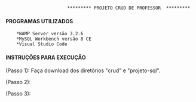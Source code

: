                            ********* PROJETO CRUD DE PROFESSOR  *********

####  PROGRAMAS UTILIZADOS  
        *WAMP Server versão 3.2.6
        *MySQL Workbench versão 8 CE
        *Visual Studio Code


####  INSTRUÇÕES PARA EXECUÇÃO  ####

(Passo 1): Faça download dos diretórios "crud" e "projeto-sql".

(Passo 2):


(Passo 3):
